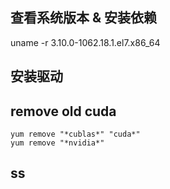 


## 查看系统版本 & 安装依赖

uname -r
3.10.0-1062.18.1.el7.x86_64


## 安装驱动



## remove old cuda

```
yum remove "*cublas*" "cuda*"
yum remove "*nvidia*"
```

## ss



##



##
